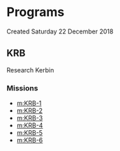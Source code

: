 # Programs
Created Saturday 22 December 2018

KRB
---
Research Kerbin

### Missions

* [m:KRB-1](./m/KRB-1.markdown)
* [m:KRB-2](./m/KRB-2.markdown)
* [m:KRB-3](./m/KRB-3.markdown)
* [m:KRB-4](./m/KRB-4.markdown)
* [m:KRB-5](./m/KRB-5.markdown)
* [m:KRB-6](./m/KRB-6.markdown)



